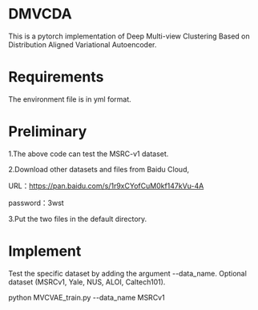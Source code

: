 # DMVCDA
This is a pytorch implementation of Deep Multi-view Clustering Based on Distribution Aligned Variational Autoencoder.

# Requirements
The environment file is in yml format.

# Preliminary
1.The above code can test the MSRC-v1 dataset.

2.Download other datasets and files from Baidu Cloud,

URL：https://pan.baidu.com/s/1r9xCYofCuM0kf147kVu-4A 

password：3wst   

3.Put the two files in the default directory.

# Implement
Test the specific dataset by adding the argument --data_name. Optional dataset (MSRCv1, Yale, NUS, ALOI, Caltech101).

python MVCVAE_train.py --data_name MSRCv1
